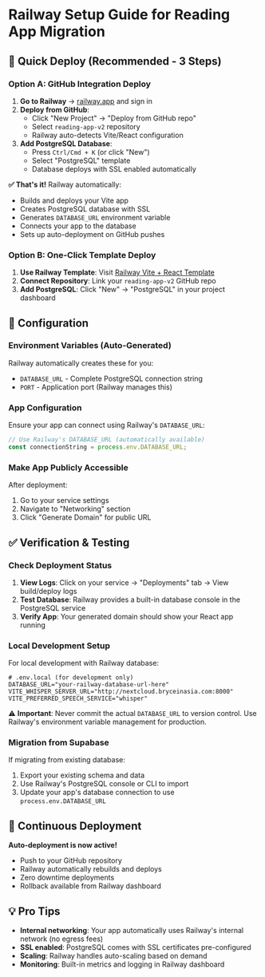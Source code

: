 # Railway Setup Guide for Reading App Migration

## 🚀 Quick Deploy (Recommended - 3 Steps)

### Option A: GitHub Integration Deploy
1. **Go to Railway** → [railway.app](https://railway.app) and sign in
2. **Deploy from GitHub**:
   - Click "New Project" → "Deploy from GitHub repo"
   - Select `reading-app-v2` repository
   - Railway auto-detects Vite/React configuration
3. **Add PostgreSQL Database**:
   - Press `Ctrl/Cmd + K` (or click "New")
   - Select "PostgreSQL" template
   - Database deploys with SSL enabled automatically

**✅ That's it!** Railway automatically:
- Builds and deploys your Vite app
- Creates PostgreSQL database with SSL
- Generates `DATABASE_URL` environment variable
- Connects your app to the database
- Sets up auto-deployment on GitHub pushes

### Option B: One-Click Template Deploy
1. **Use Railway Template**: Visit [Railway Vite + React Template](https://railway.com/deploy/NeiLty)
2. **Connect Repository**: Link your `reading-app-v2` GitHub repo
3. **Add PostgreSQL**: Click "New" → "PostgreSQL" in your project dashboard

## 🔧 Configuration

### Environment Variables (Auto-Generated)
Railway automatically creates these for you:
- `DATABASE_URL` - Complete PostgreSQL connection string
- `PORT` - Application port (Railway manages this)

### App Configuration
Ensure your app can connect using Railway's `DATABASE_URL`:

```javascript
// Use Railway's DATABASE_URL (automatically available)
const connectionString = process.env.DATABASE_URL;
```

### Make App Publicly Accessible
After deployment:
1. Go to your service settings
2. Navigate to "Networking" section
3. Click "Generate Domain" for public URL

## ✅ Verification & Testing

### Check Deployment Status
1. **View Logs**: Click on your service → "Deployments" tab → View build/deploy logs
2. **Test Database**: Railway provides a built-in database console in the PostgreSQL service
3. **Verify App**: Your generated domain should show your React app running

### Local Development Setup
For local development with Railway database:

```env
# .env.local (for development only)
DATABASE_URL="your-railway-database-url-here"
VITE_WHISPER_SERVER_URL="http://nextcloud.bryceinasia.com:8000"
VITE_PREFERRED_SPEECH_SERVICE="whisper"
```

⚠️ **Important**: Never commit the actual `DATABASE_URL` to version control. Use Railway's environment variable management for production.

### Migration from Supabase
If migrating from existing database:
1. Export your existing schema and data
2. Use Railway's PostgreSQL console or CLI to import
3. Update your app's database connection to use `process.env.DATABASE_URL`

## 🔄 Continuous Deployment

**Auto-deployment is now active!** 
- Push to your GitHub repository
- Railway automatically rebuilds and deploys
- Zero downtime deployments
- Rollback available from Railway dashboard

## 💡 Pro Tips

- **Internal networking**: Your app automatically uses Railway's internal network (no egress fees)
- **SSL enabled**: PostgreSQL comes with SSL certificates pre-configured
- **Scaling**: Railway handles auto-scaling based on demand
- **Monitoring**: Built-in metrics and logging in Railway dashboard